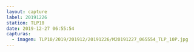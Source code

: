 ```yaml
---
layout: capture
label: 20191226
station: TLP10
date: 2019-12-27 06:55:54
capturas:
  - imagem: TLP10/2019/201912/20191226/M20191227_065554_TLP_10P.jpg
---
```

